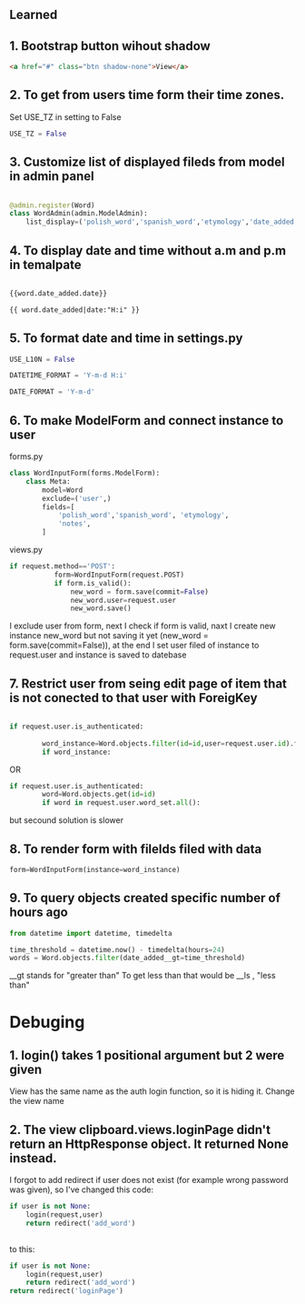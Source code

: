 ## Learned

## 1. Bootstrap button wihout shadow
``` html
<a href="#" class="btn shadow-none">View</a>
```

## 2. To get from users time form their time zones.
Set USE_TZ in setting to False
``` py
USE_TZ = False
```

## 3. Customize list of displayed fileds from model in admin panel
``` py

@admin.register(Word)
class WordAdmin(admin.ModelAdmin):
    list_display=('polish_word','spanish_word','etymology','date_added')

```

## 4. To display date and time without a.m and p.m in temalpate
``` html

{{word.date_added.date}}

{{ word.date_added|date:"H:i" }}
```

## 5. To format date and time in settings.py
``` py
USE_L10N = False

DATETIME_FORMAT = 'Y-m-d H:i'

DATE_FORMAT = 'Y-m-d'
```
## 6. To make ModelForm and connect instance to user
forms.py
``` py
class WordInputForm(forms.ModelForm):
    class Meta:
        model=Word
        exclude=('user',)
        fields=[
            'polish_word','spanish_word', 'etymology',
            'notes',
        ]
```
views.py
``` py
if request.method=='POST':
           form=WordInputForm(request.POST)
           if form.is_valid():
               new_word = form.save(commit=False)
               new_word.user=request.user
               new_word.save() 
```
I exclude user from form, next I check if form is valid, naxt I create new instance new_word but not saving it yet (new_word = form.save(commit=False)), at the end I set user filed of instance to request.user and instance is saved to datebase

## 7. Restrict user from seing edit page of item that is not conected to that user with ForeigKey
``` py

if request.user.is_authenticated:
        
        word_instance=Word.objects.filter(id=id,user=request.user.id).first()
        if word_instance:
```
OR
``` py
if request.user.is_authenticated:
        word=Word.objects.get(id=id)
        if word in request.user.word_set.all():
```
but secound solution is slower
## 8. To render form with filelds filed with data
``` py
form=WordInputForm(instance=word_instance)
```
## 9. To query objects created specific number of hours ago
``` py
from datetime import datetime, timedelta

time_threshold = datetime.now() - timedelta(hours=24)
words = Word.objects.filter(date_added__gt=time_threshold)
```

__gt stands for "greater than"
To get less than that would be __ls , "less than"

# Debuging

## 1. login() takes 1 positional argument but 2 were given

View has the same name as the auth login function, so it is hiding it. Change the view name

## 2. The view clipboard.views.loginPage didn't return an HttpResponse object. It returned None instead.

I forgot to add redirect if user does not exist (for example wrong password was given), so I've changed this code:
``` py
if user is not None:
    login(request,user)
    return redirect('add_word')
        
```
to this:
```py
if user is not None:
    login(request,user)
    return redirect('add_word')
return redirect('loginPage')
```

